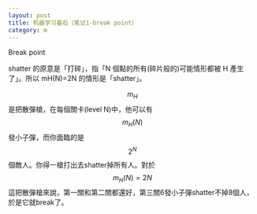 ```yaml
---
layout: post
title: 机器学习基石（笔记1-break point）
category: m
---
```


Break point


shatter 的原意是「打碎」，指「N 個點的所有(碎片般的)可能情形都被 H 產生了」。所以 mH(N)=2N 的情形是「shatter」。

$$m_H$$是把散彈槍，在每個關卡(level N)中，他可以有$$m_H(N)$$發小子彈，而你面臨的是$$2^N$$個敵人。你得一槍打出去shatter掉所有人。對於$$m_H(N)=2N$$這把散彈槍來說，第一關和第二關都還好，第三關6發小子彈shatter不掉8個人，於是它就break了。